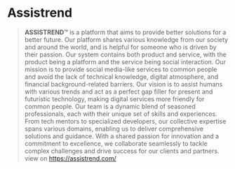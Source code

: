 # Assistrend
> **ASSISTREND™** is a platform that aims to provide better solutions for a better future. Our platform shares various knowledge from our society and around the world, and is helpful for someone who is driven by their passion. Our system contains both product and service, with the product being a platform and the service being social interaction. Our mission is to provide social media-like services to common people and avoid the lack of technical knowledge, digital atmosphere, and financial background-related barriers. Our vision is to assist humans with various trends and act as a perfect gap filler for present and futuristic technology, making digital services more friendly for common people. Our team is a dynamic blend of seasoned professionals, each with their unique set of skills and experiences. From tech mentors to specialized developers, our collective expertise spans various domains, enabling us to deliver comprehensive solutions and guidance. With a shared passion for innovation and a commitment to excellence, we collaborate seamlessly to tackle complex challenges and drive success for our clients and partners.
view on https://assistrend.com/
